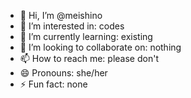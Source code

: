 - 👋 Hi, I’m @meishino
- 👀 I’m interested in: codes
- 🌱 I’m currently learning: existing
- 💞️ I’m looking to collaborate on: nothing
- 📫 How to reach me: please don't
- 😄 Pronouns: she/her
- ⚡ Fun fact: none

<!---
meishino/meishino is a ✨ special ✨ repository because its `README.md` (this file) appears on your GitHub profile.
You can click the Preview link to take a look at your changes.
--->
